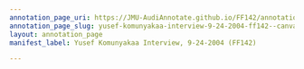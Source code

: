 ```yaml
---
annotation_page_uri: https://JMU-AudiAnnotate.github.io/FF142/annotations/yusef-komunyakaa-interview-9-24-2004-ff142--canvas-1-speaker.json
annotation_page_slug: yusef-komunyakaa-interview-9-24-2004-ff142--canvas-1-speaker
layout: annotation_page
manifest_label: Yusef Komunyakaa Interview, 9-24-2004 (FF142)

---
```

